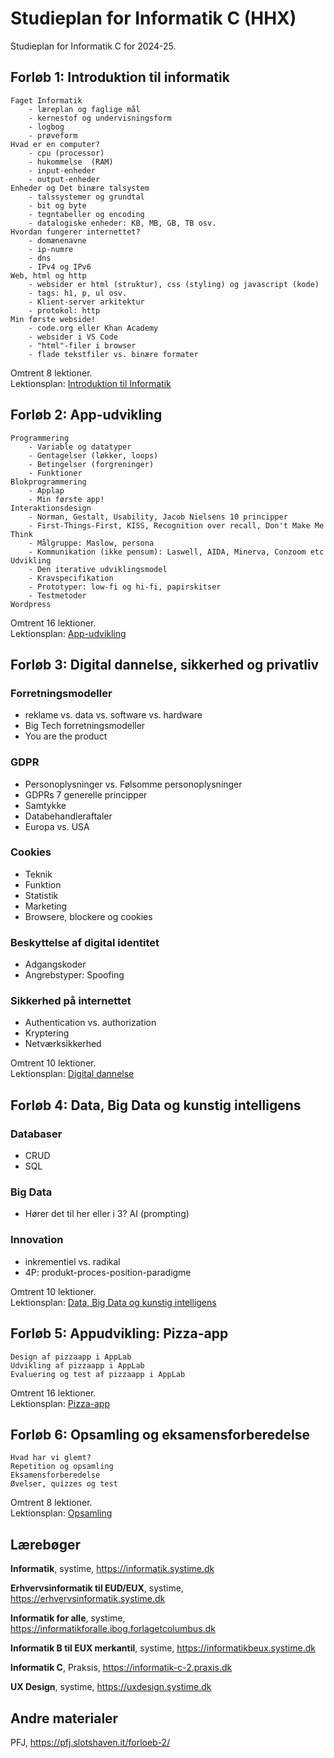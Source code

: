 # Studieplan for Informatik C (HHX)

Studieplan for Informatik C for 2024-25.

## Forløb 1: Introduktion til informatik
    Faget Informatik
        - læreplan og faglige mål
        - kernestof og undervisningsform
        - logbog
        - prøveform
    Hvad er en computer?  
        - cpu (processor)
        - hukommelse  (RAM)
        - input-enheder
        - output-enheder  
    Enheder og Det binære talsystem  
        - talssystemer og grundtal  
        - bit og byte  
        - tegntabeller og encoding  
        - datalogiske enheder: KB, MB, GB, TB osv.  
    Hvordan fungerer internettet?
        - domænenavne  
        - ip-numre  
        - dns  
        - IPv4 og IPv6  
    Web, html og http  
        - websider er html (struktur), css (styling) og javascript (kode)
        - tags: h1, p, ul osv.
        - Klient-server arkitektur  
        - protokol: http
    Min første webside!
        - code.org eller Khan Academy
        - websider i VS Code 
        - "html"-filer i browser
        - flade tekstfiler vs. binære formater

Omtrent 8 lektioner.  
Lektionsplan: [Introduktion til Informatik](1-informatik.md)

## Forløb 2: App-udvikling
    Programmering
        - Variable og datatyper
        - Gentagelser (løkker, loops)
        - Betingelser (forgreninger)
        - Funktioner  
    Blokprogrammering
        - Applap
        - Min første app!
    Interaktionsdesign
        - Norman, Gestalt, Usability, Jacob Nielsens 10 principper 
        - First-Things-First, KISS, Recognition over recall, Don't Make Me Think
        - Målgruppe: Maslow, persona 
        - Kommunikation (ikke pensum): Laswell, AIDA, Minerva, Conzoom etc
    Udvikling
        - Den iterative udviklingsmodel
        - Kravspecifikation
        - Prototyper: low-fi og hi-fi, papirskitser
        - Testmetoder
    Wordpress  
    

Omtrent 16 lektioner.  
Lektionsplan: [App-udvikling](2-app-udvikling.md)

## Forløb 3: Digital dannelse, sikkerhed og privatliv
### Forretningsmodeller
- reklame vs. data vs. software vs. hardware
- Big Tech forretningsmodeller
- You are the product
### GDPR
- Personoplysninger vs. Følsomme personoplysninger
- GDPRs 7 generelle principper
- Samtykke
- Databehandleraftaler
- Europa vs. USA
### Cookies
- Teknik
- Funktion
- Statistik
- Marketing
- Browsere, blockere og cookies
### Beskyttelse af digital identitet
- Adgangskoder 
- Angrebstyper: Spoofing
### Sikkerhed på internettet
- Authentication vs. authorization
- Kryptering
- Netværksikkerhed

Omtrent 10 lektioner.  
Lektionsplan: [Digital dannelse](3-digital-dannelse.md)

## Forløb 4: Data, Big Data og kunstig intelligens
### Databaser
- CRUD
- SQL

### Big Data
- Hører det til her eller i 3?
AI (prompting)
### Innovation
- inkrementiel vs. radikal
- 4P: produkt-proces-position-paradigme


Omtrent 10 lektioner.  
Lektionsplan: [Data, Big Data og kunstig intelligens](4-data.md)

## Forløb 5: Appudvikling: Pizza-app
    Design af pizzaapp i AppLab
    Udvikling af pizzaapp i AppLab
    Evaluering og test af pizzaapp i AppLab

Omtrent 16 lektioner.  
Lektionsplan: [Pizza-app](5-pizza-app.md)

## Forløb 6: Opsamling og eksamensforberedelse
    Hvad har vi glemt?
    Repetition og opsamling
    Eksamensforberedelse
    Øvelser, quizzes og test

Omtrent 8 lektioner.  
Lektionsplan: [Opsamling](6-opsamling.md)

## Lærebøger
**Informatik**, systime,  https://informatik.systime.dk 

**Erhvervsinformatik til EUD/EUX**, systime,  https://erhvervsinformatik.systime.dk  

**Informatik for alle**, systime, https://informatikforalle.ibog.forlagetcolumbus.dk  

**Informatik B til EUX merkantil**, systime, https://informatikbeux.systime.dk  

**Informatik C**, Praksis, https://informatik-c-2.praxis.dk  

**UX Design**, systime, https://uxdesign.systime.dk  

## Andre materialer
PFJ, https://pfj.slotshaven.it/forloeb-2/
